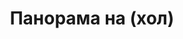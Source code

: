 ---
layout: /panorama.ect
project: '/web/projects/private/obichay-zhivota'
image: 'http://hub.acherno.com/svn/obichay-zhivota/Site/Panorami/Katya_Harmanli_Et2_Hol_Golqm_Panorama_01.jpg'
title: 'Панорама на (хол)'
sitemap: false
---